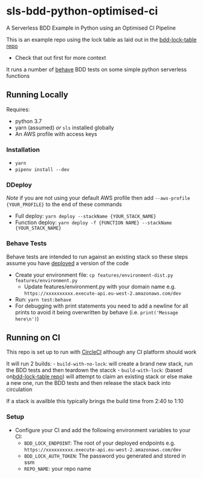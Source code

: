 # sls-bdd-python-optimised-ci

A Serverless BDD Example in Python using an Optimised CI Pipeline

This is an example repo using the lock table as laid out in the [bdd-lock-table repo](https://github.com/robcronin/bdd-lock-table)
- Check that out first for more context

It runs a number of [behave](https://github.com/behave/behave) BDD tests on some simple python serverless functions


## Running Locally

Requires:

- python 3.7
- yarn (assumed) *or* `sls` installed globally
- An AWS profile with access keys

### Installation

- `yarn`
- `pipenv install --dev`

###  <a id="deploy"></a>DDeploy

*Note* if you are not using your default AWS profile then add `--aws-profile {YOUR_PROFILE}` to the end of these commands

- Full deploy: `yarn deploy --stackName {YOUR_STACK_NAME}`
- Function deploy: `yarn deploy -f {FUNCTION NAME} --stackName {YOUR_STACK_NAME}`

### Behave Tests

Behave tests are intended to run against an existing stack so these steps assume you have [deployed](#deploy) a version of the code

- Create your environment file: `cp features/environment-dist.py features/environment.py`
    - Update features/environment.py with your domain name e.g. `https://xxxxxxxxxx.execute-api.eu-west-2.amazonaws.com/dev`
- Run: `yarn test:behave`
- For debugging with print statements you need to add a newline for all prints to avoid it being overwritten by behave (i.e. `print('Message here\n')`)

## Running on CI

This repo is set up to run with [CircleCI](https://circleci.com/) although any CI platform should work

It will run 2 builds:
    - `build-with-no-lock`: will create a brand new stack, run the BDD tests and then teardown the stacck
    - `build-with-lock`: (based on[bdd-lock-table repo](https://github.com/robcronin/bdd-lock-table)) will attempt to claim an existing stack or else make a new one, run the BDD tests and then release the stack back into circulation

If a stack is availble this typically brings the build time from 2:40 to 1:10

### Setup

- Configure your CI and add the following environment variables to your CI:
    - `BDD_LOCK_ENDPOINT`: The root of your deployed endpoints e.g. `https://xxxxxxxxxx.execute-api.eu-west-2.amazonaws.com/dev`
    - `BDD_LOCK_AUTH_TOKEN`: The password you generated and stored in ssm
    - `REPO_NAME`: your repo name
